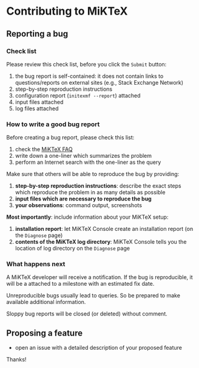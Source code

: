 # Contributing to MiKTeX

## Reporting a bug

### Check list

Please review this check list, before you click the `Submit` button:

1. the bug report is self-contained: it does not contain links to questions/reports on external sites (e.g., Stack Exchange Network)
2. step-by-step reproduction instructions
3. configuration report (`initexmf --report`) attached
4. input files attached
5. log files attached

### How to write a good bug report

Before creating a bug report, please check this list:

1. check the [MiKTeX FAQ](https://miktex.org/faq)
2. write down a one-liner which summarizes the problem
3. perform an Internet search with the one-liner as the query

Make sure that others will be able to reproduce the bug by providing:

1. **step-by-step reproduction instructions**:
  describe the exact steps which reproduce the problem in as many details
  as possible
2. **input files which are necessary to reproduce the bug**
3. **your observations**: command output, screenshots

**Most importantly**: include information about your MiKTeX setup:

1. **installation report**: let MiKTeX Console create
  an installation report (on the `Diagnose` page)
2. **contents of the MiKTeX log directory**: MiKTeX Console tells
  you the location of log directory on the `Diagnose` page

### What happens next

A MiKTeX developer will receive a notification. If the bug is
reproducible, it will be a attached to a milestone with an estimated
fix date.

Unreproducible bugs usually lead to queries. So be prepared to make
available additional information.

Sloppy bug reports will be closed (or deleted) without comment.

## Proposing a feature

- open an issue with a detailed description of your proposed feature

Thanks!
